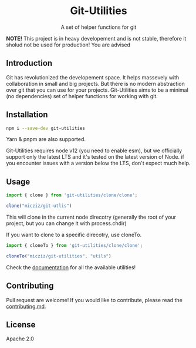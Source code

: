 <h1 style="text-align: center;">Git-Utilities</h1>

<p style="text-align: center;">A set of helper functions for git</p>

**NOTE!** This project is in heavy developement and is not stable, therefore it sholud not be used for production! You are advised

## Introduction

Git has revolutionized the developement space. It helps massevely with collaboration in small and big projects. But there is no modern abstraction over git that you can use for your projects. Git-Utilities aims to be a minimal (no dependencies) set of helper functions for working with git. 

## Installation

```sh
npm i --save-dev git-utilities
```

Yarn & pnpm are also supported.

Git-Utilities requires node v12 (you need to enable esm), but we officially support only the latest LTS and it's tested on the latest version of Node. if you encounter issues with a version below the LTS, don't expect much help.

## Usage

```js
import { clone } from 'git-utilities/clone/clone';

clone("micziz/git-utlis")
```

This will clone in the current node direcotry (generally the root of your project, but you can change it with process.chdir)

If you want to clone to a specific direcotry, use cloneTo.

```js
import { cloneTo } from 'git-utilities/clone/clone';

cloneTo("micziz/git-utilities", "utils")
```

Check the [documentation](docs/) for all the available utilities!

## Contributing

Pull request are welcome! If you would like to contribute, please read the [contributing.md](contributing.md). 

## License

Apache 2.0

